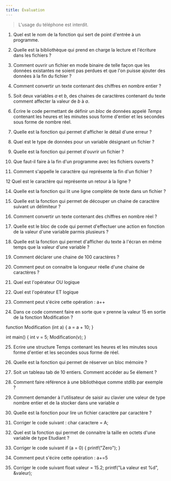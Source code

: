 ```yaml
---
title: Évaluation
---
```


> L'usage du téléphone est interdit.

1. Quel est le nom de la fonction qui sert de point d'entrée à un programme.


2. Quelle est la bibliothèque qui prend en charge la lecture et l'écriture dans les fichiers ?


3. Comment ouvrir un fichier en mode binaire de telle façon que les données existantes ne soient pas perdues et que l'on puisse ajouter des données à la fin du fichier ?


4. Comment convertir un texte contenant des chiffres en nombre entier ?


5. Soit deux variables _a_ et _b_, des chaines de caractères contenant du texte comment affecter la valeur de _b_ à _a_.


6. Écrire le code permettant de définir un *bloc* de données appelé *Temps* contenant les heures et les minutes sous forme d'entier et les secondes sous forme de nombre réel.

7. Quelle est la fonction qui permet d'afficher le détail d'une erreur ?

8. Quel est le type de données pour un variable désignant un fichier ?

9. Quelle est la fonction qui permet d'ouvrir un fichier ?

10. Que faut-il faire à la fin d'un programme avec les fichiers ouverts ?

11. Comment s'appelle le caractère qui représente la fin d'un fichier ?

12 Quel est le caractère qui représente un retour à la ligne ?

14. Quelle est la fonction qui lit une ligne complète de texte dans un fichier ?

15. Quelle est la fonction qui permet de découper un chaine de caractère suivant un délimiteur ?

16. Comment convertir un texte contenant des chiffres en nombre réel ?

17. Quelle est le bloc de code qui permet d'effectuer une action en fonction de la valeur d'une variable parmis plusieurs ? 

18. Quelle est la fonction qui permet d'afficher du texte à l'écran en même temps que la valeur d'une variable ?

19. Comment déclarer une chaine de 100 caractères ?

20. Comment peut on connaitre la longueur réelle d'une chaine de caractères ?

21. Quel est l'opérateur OU logique

22. Quel est l'opérateur ET logique

23. Comment peut s'écire cette opération : a++

24. Dans ce code comment faire en sorte que v prenne la valeur 15 en sortie de la fonction Modification ?

function Modification (int a) {
  a = a + 10;
}

int main() {
  int v = 5;
  Modification(v);
}

25. Ecrire une structure Temps contenant les heures et les minutes sous forme d'entier et les secondes sous forme de réel.






26. Quelle est la fonction qui permet de réserver un bloc mémoire ?


27. Soit un tableau tab de 10 entiers. Comment accéder au 5e élement ?


28. Comment faire référence à une bibliothèque comme stdlib par exemple ?


29. Comment demander à l'utilisateur de saisir au clavier une valeur de type nombre entier et de la stocker dans une variable _a_


30. Quelle est la fonction pour lire un fichier caractère par caractère ?


31. Corriger le code suivant : 
char caractere = A; 


32. Quel est la fonction qui permet de connaitre la taille en octets d'une variable de type Etudiant ?


33. Corriger le code suivant
if (a = 0) { printf("Zero"); }


34. Comment peut s'écire cette opération : a+=5


35. Corriger le code suivant
float valeur = 15.2;
printf("La valeur est %d", &valeur);
